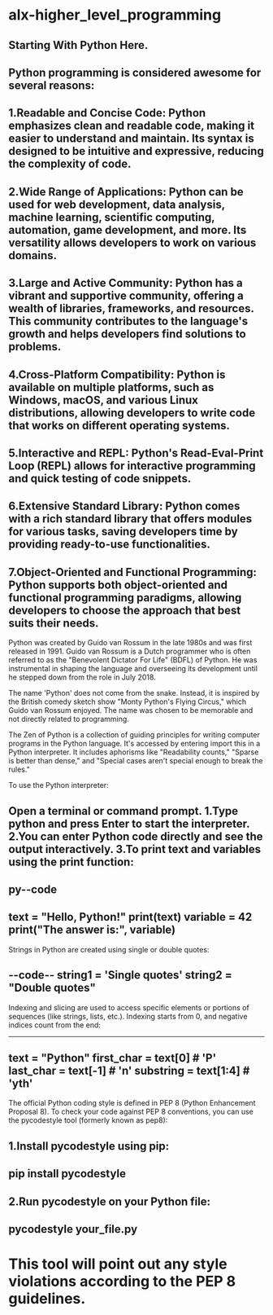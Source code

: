 # alx-higher_level_programming
Starting With Python Here.
-------
Python programming is considered awesome for several reasons:
-------

1.Readable and Concise Code: Python emphasizes clean and readable code, making it easier to understand and maintain. Its syntax is designed to be intuitive and expressive, reducing the complexity of code.
-------

2.Wide Range of Applications: Python can be used for web development, data analysis, machine learning, scientific computing, automation, game development, and more. Its versatility allows developers to work on various domains.
-------

3.Large and Active Community: Python has a vibrant and supportive community, offering a wealth of libraries, frameworks, and resources. This community contributes to the language's growth and helps developers find solutions to problems.
-------

4.Cross-Platform Compatibility: Python is available on multiple platforms, such as Windows, macOS, and various Linux distributions, allowing developers to write code that works on different operating systems.
-------

5.Interactive and REPL: Python's Read-Eval-Print Loop (REPL) allows for interactive programming and quick testing of code snippets.
-------

6.Extensive Standard Library: Python comes with a rich standard library that offers modules for various tasks, saving developers time by providing ready-to-use functionalities.
-------

7.Object-Oriented and Functional Programming: Python supports both object-oriented and functional programming paradigms, allowing developers to choose the approach that best suits their needs.
-------

Python was created by Guido van Rossum in the late 1980s and was first released in 1991. Guido van Rossum is a Dutch programmer who is often referred to as the "Benevolent Dictator For Life" (BDFL) of Python. He was instrumental in shaping the language and overseeing its development until he stepped down from the role in July 2018.

The name 'Python' does not come from the snake. Instead, it is inspired by the British comedy sketch show "Monty Python's Flying Circus," which Guido van Rossum enjoyed. The name was chosen to be memorable and not directly related to programming.

The Zen of Python is a collection of guiding principles for writing computer programs in the Python language. It's accessed by entering import this in a Python interpreter. It includes aphorisms like "Readability counts," "Sparse is better than dense," and "Special cases aren't special enough to break the rules."

To use the Python interpreter:

Open a terminal or command prompt.
1.Type python and press Enter to start the interpreter.
2.You can enter Python code directly and see the output interactively.
3.To print text and variables using the print function:
---------
py--code
---------
text = "Hello, Python!"
print(text)
variable = 42
print("The answer is:", variable)
-----
Strings in Python are created using single or double quotes:

--code--
string1 = 'Single quotes'
string2 = "Double quotes"
---------------------------

Indexing and slicing are used to access specific elements or portions of sequences (like strings, lists, etc.). Indexing starts from 0, and negative indices count from the end:

------
text = "Python"
first_char = text[0]  # 'P'
last_char = text[-1]   # 'n'
substring = text[1:4]  # 'yth'
----------------------------

The official Python coding style is defined in PEP 8 (Python Enhancement Proposal 8). To check your code against PEP 8 conventions, you can use the pycodestyle tool (formerly known as pep8):

1.Install pycodestyle using pip:
---
pip install pycodestyle
---

2.Run pycodestyle on your Python file:
---
pycodestyle your_file.py
---

This tool will point out any style violations according to the PEP 8 guidelines.
====================================================================================
